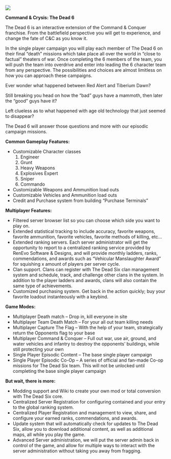 [![](http://dead6.renevo.com/content/dead6.banner.gdi.jpg)](http://dead6.renevo.com)

**Command & Crysis: The Dead 6**

The Dead 6 is an interactive extension of the Command & Conquer franchise.  From the battlefield perspective you will get to experience, and change the fate of C&C as you know it.

In the single player campaign you will play each member of The Dead 6 on their final “death” missions which take place all over the world in “close to factual” theaters of war.  Once completing the 6 members of the team, you will push the team into overdrive and enter into leading the 6 character team from any perspective.  The possibilities and choices are almost limitless on how you can approach these campaigns.

Ever wonder what happened between Red Alert and Tiberium Dawn?

Still breaking you head on how the “bad” guys have a mammoth, then later the “good” guys have it?

Left clueless as to what happened with age old technology that just seemed to disappear?

The Dead 6 will answer those questions and more with our episodic campaign missions.

**Common Gameplay Features:**
  * Customizable Character classes
    1. Engineer
    1. Grunt
    1. Heavy Weapons
    1. Explosives Expert
    1. Sniper
    1. Commando
  * Customizable Weapons and Ammunition load outs
  * Customizable Vehicles and Ammunition load outs
  * Credit and Purchase system from building “Purchase Terminals”

**Multiplayer Features:**
  * Filtered server browser list so you can choose which side you want to play on.
  * Extended statistical tracking to include accuracy, favorite weapons, favorite ammunition, favorite vehicles, favorite methods of killing, etc…
  * Extended ranking servers.  Each server administrator will get the opportunity to report to a centralized ranking service provided by RenEvo Software & Designs, and will provide monthly ladders, ranks, commendations, and awards such as “Vehicular Manslaughter Award” for squishing x amount of players per server cycle.
  * Clan support.  Clans can register with The Dead Six clan management system and schedule, track, and challenge other clans in the system. In addition to the player ladders and awards, clans will also contain the same type of achievements.
  * Customized purchasing system. Get back in the action quickly; buy your favorite loadout instanteously with a keybind.

**Game Modes:**
  * Multiplayer Death match – Drop in, kill everyone in site
  * Multiplayer Team Death Match – For your all out team killing needs
  * Multiplayer Capture The Flag – With the help of your team, strategically return the Opponents flag to your base
  * Multiplayer Command & Conquer – Full out war, use air, ground, and water vehicles and infantry to destroy the opponents’ buildings, while still protecting your own
  * Single Player Episodic Content – The base single player campaign
  * Single Player Episodic Co-Op – A series of official and fan-made Co-op missions for The Dead Six team.  This will not be unlocked until completing the base single player campaign

**But wait, there is more:**
  * Modding support and Wiki to create your own mod or total conversion with The Dead Six core.
  * Centralized Server Registration for configuring contained and your entry to the global ranking system.
  * Centralized Player Registration and management to view, share, and configure your earned ranks, commendations, and awards.
  * Update system that will automatically check for updates to The Dead Six, allow you to download additional content, as well as additional maps, all while you play the game.
  * Advanced Server administration, we will put the server admin back in control of the game, and allow for multiple ways to interact with the server administration without taking you away from fragging.